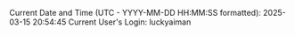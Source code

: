 Current Date and Time (UTC - YYYY-MM-DD HH:MM:SS formatted): 2025-03-15 20:54:45
Current User's Login: luckyaiman
